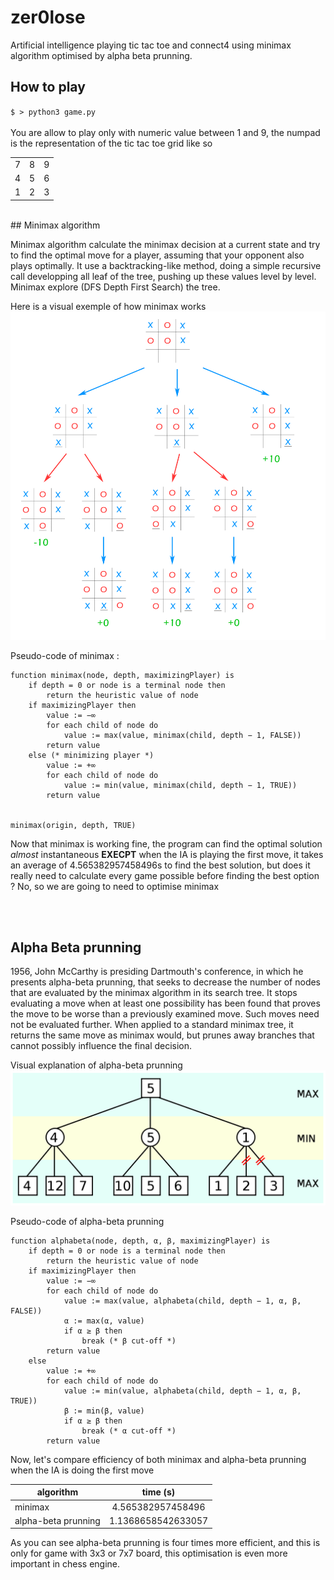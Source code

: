 # zer0lose

Artificial intelligence playing tic tac toe and connect4 using minimax algorithm optimised by alpha beta prunning.

## How to play
`
$ > python3 game.py
`
<br><br>
You are allow to play only with numeric value between 1 and 9, the numpad is the representation of the tic tac toe grid like so

|     |     |   |
| ------------- |-------------| -----|
| 7 | 8 | 9 |
| 4 | 5 | 6 |
| 1 | 2 | 3 |

<br>
## Minimax algorithm

Minimax algorithm calculate the minimax decision at a current state and try to find the optimal move for a player, assuming that your opponent also plays optimally.
It use a backtracking-like method, doing a simple recursive call developping all leaf of the tree, pushing up these values level by level. Minimax explore (DFS Depth First Search) the tree.

Here is a visual exemple of how minimax works
![minimax](https://github.com/aureliensimon/zer0lose/blob/master/img/ZXEdz.png)

Pseudo-code of minimax :

```
function minimax(node, depth, maximizingPlayer) is
    if depth = 0 or node is a terminal node then
        return the heuristic value of node
    if maximizingPlayer then
        value := −∞
        for each child of node do
            value := max(value, minimax(child, depth − 1, FALSE))
        return value
    else (* minimizing player *)
        value := +∞
        for each child of node do
            value := min(value, minimax(child, depth − 1, TRUE))
        return value
        

minimax(origin, depth, TRUE)
```

Now that minimax is working fine, the program can find the optimal solution *almost* instantaneous **EXECPT** when the IA is playing the first move, it takes an average of 4.565382957458496s to find the best solution, but does it really need to calculate every game possible before finding the best option ? No, so we are going to need to optimise minimax

<br><br>
## Alpha Beta prunning
1956, John McCarthy is presiding Dartmouth's conference, in which he presents alpha-beta prunning, that seeks to decrease the number of nodes that are evaluated by the minimax algorithm in its search tree. It stops evaluating a move when at least one possibility has been found that proves the move to be worse than a previously examined move. Such moves need not be evaluated further. When applied to a standard minimax tree, it returns the same move as minimax would, but prunes away branches that cannot possibly influence the final decision.

Visual explanation of alpha-beta prunning
![abprunning](https://github.com/aureliensimon/zer0lose/blob/master/img/abprunning.png)

Pseudo-code of alpha-beta prunning

```
function alphabeta(node, depth, α, β, maximizingPlayer) is
    if depth = 0 or node is a terminal node then
        return the heuristic value of node
    if maximizingPlayer then
        value := −∞
        for each child of node do
            value := max(value, alphabeta(child, depth − 1, α, β, FALSE))
            α := max(α, value)
            if α ≥ β then
                break (* β cut-off *)
        return value
    else
        value := +∞
        for each child of node do
            value := min(value, alphabeta(child, depth − 1, α, β, TRUE))
            β := min(β, value)
            if α ≥ β then
                break (* α cut-off *)
        return value
```

Now, let's compare efficiency of both minimax and alpha-beta prunning when the IA is doing the first move

| algorithm        | time (s)           |
| ----------- |:----------:|
| minimax     | 4.565382957458496 |
| alpha-beta prunning      | 1.1368658542633057      |

As you can see alpha-beta prunning is four times more efficient, and this is only for game with 3x3 or 7x7 board, this optimisation is even more important in chess engine.
